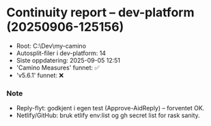 # Continuity report – dev-platform (20250906-125156)

* Root: C:\Dev\my-camino
* Autosplit-filer i dev-platform: 14
* Siste oppdatering: 2025-09-05 12:51
* 'Camino Measures' funnet: ✅
* 'v5.6.1' funnet: ❌

### Note
- Reply-flyt: godkjent i egen test (Approve-AidReply) – forventet OK.
- Netlify/GitHub: bruk 
etlify env:list og gh secret list for rask sanity.

